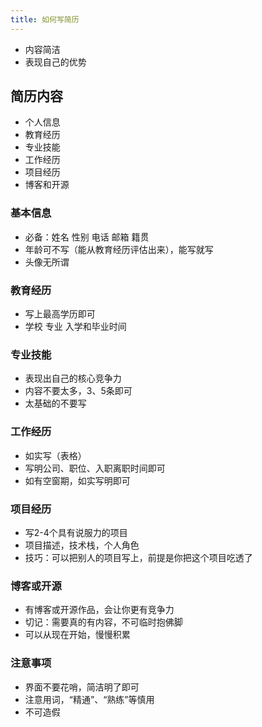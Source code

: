 ```yaml
---
title: 如何写简历
---
```


* 内容简洁
* 表现自己的优势

## 简历内容

* 个人信息
* 教育经历
* 专业技能
* 工作经历
* 项目经历
* 博客和开源

### 基本信息

* 必备：姓名 性别 电话 邮箱 籍贯
* 年龄可不写（能从教育经历评估出来），能写就写
* 头像无所谓

### 教育经历

* 写上最高学历即可
* 学校 专业 入学和毕业时间

### 专业技能

* 表现出自己的核心竞争力
* 内容不要太多，3、5条即可
* 太基础的不要写

### 工作经历

* 如实写（表格）
* 写明公司、职位、入职离职时间即可
* 如有空窗期，如实写明即可

### 项目经历

* 写2-4个具有说服力的项目
* 项目描述，技术栈，个人角色
* 技巧：可以把别人的项目写上，前提是你把这个项目吃透了

### 博客或开源

* 有博客或开源作品，会让你更有竞争力
* 切记：需要真的有内容，不可临时抱佛脚
* 可以从现在开始，慢慢积累

### 注意事项

* 界面不要花哨，简洁明了即可
* 注意用词，“精通”、“熟练”等慎用
* 不可造假
